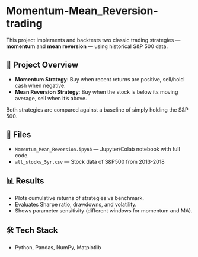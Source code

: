 # Momentum-Mean_Reversion-trading


This project implements and backtests two classic trading strategies — **momentum** and **mean reversion** — using historical S&P 500 data.

## 🚀 Project Overview
- **Momentum Strategy**: Buy when recent returns are positive, sell/hold cash when negative.  
- **Mean Reversion Strategy**: Buy when the stock is below its moving average, sell when it’s above.  

Both strategies are compared against a baseline of simply holding the S&P 500.

## 📂 Files
- `Momentum_Mean_Reversion.ipynb` — Jupyter/Colab notebook with full code.  
- `all_stocks_5yr.csv` — Stock data of S&P500 from 2013-2018

  
## 📊 Results
- Plots cumulative returns of strategies vs benchmark.  
- Evaluates Sharpe ratio, drawdowns, and volatility.  
- Shows parameter sensitivity (different windows for momentum and MA).  

## 🛠️ Tech Stack
- Python, Pandas, NumPy, Matplotlib  


